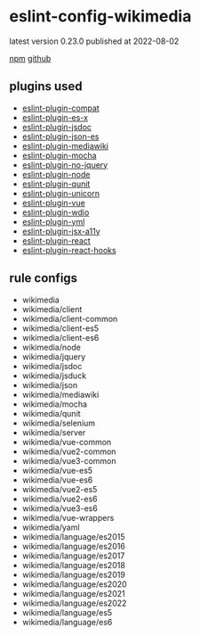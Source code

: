 # eslint-config-wikimedia

latest version 0.23.0 published at 2022-08-02

[npm](https://www.npmjs.com/package/eslint-config-wikimedia)
[github](https://github.com/wikimedia/eslint-config-wikimedia)

## plugins used

- [eslint-plugin-compat](../eslint-plugin/compat.md)
- [eslint-plugin-es-x](../eslint-plugin/es-x.md)
- [eslint-plugin-jsdoc](../eslint-plugin/jsdoc.md)
- [eslint-plugin-json-es](../eslint-plugin/json-es.md)
- [eslint-plugin-mediawiki](../eslint-plugin/mediawiki.md)
- [eslint-plugin-mocha](../eslint-plugin/mocha.md)
- [eslint-plugin-no-jquery](../eslint-plugin/no-jquery.md)
- [eslint-plugin-node](../eslint-plugin/node.md)
- [eslint-plugin-qunit](../eslint-plugin/qunit.md)
- [eslint-plugin-unicorn](../eslint-plugin/unicorn.md)
- [eslint-plugin-vue](../eslint-plugin/vue.md)
- [eslint-plugin-wdio](../eslint-plugin/wdio.md)
- [eslint-plugin-yml](../eslint-plugin/yml.md)
- [eslint-plugin-jsx-a11y](../eslint-plugin/jsx-a11y.md)
- [eslint-plugin-react](../eslint-plugin/react.md)
- [eslint-plugin-react-hooks](../eslint-plugin/react-hooks.md)

## rule configs

- wikimedia
- wikimedia/client
- wikimedia/client-common
- wikimedia/client-es5
- wikimedia/client-es6
- wikimedia/node
- wikimedia/jquery
- wikimedia/jsdoc
- wikimedia/jsduck
- wikimedia/json
- wikimedia/mediawiki
- wikimedia/mocha
- wikimedia/qunit
- wikimedia/selenium
- wikimedia/server
- wikimedia/vue-common
- wikimedia/vue2-common
- wikimedia/vue3-common
- wikimedia/vue-es5
- wikimedia/vue-es6
- wikimedia/vue2-es5
- wikimedia/vue2-es6
- wikimedia/vue3-es6
- wikimedia/vue-wrappers
- wikimedia/yaml
- wikimedia/language/es2015
- wikimedia/language/es2016
- wikimedia/language/es2017
- wikimedia/language/es2018
- wikimedia/language/es2019
- wikimedia/language/es2020
- wikimedia/language/es2021
- wikimedia/language/es2022
- wikimedia/language/es5
- wikimedia/language/es6
